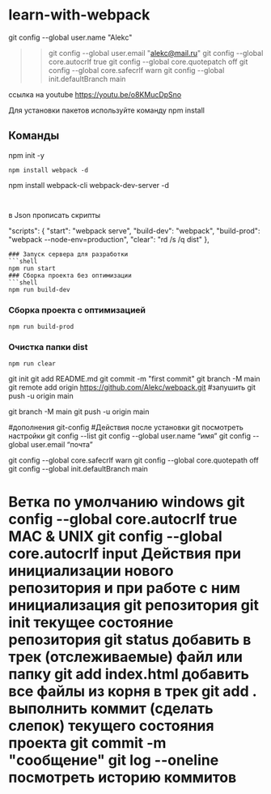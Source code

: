 # learn-with-webpack

 git config --global user.name "Alekc"
>> git config --global user.email "alekc@mail.ru"
>> git config --global core.autocrlf true
>> git config --global core.quotepatch off
>> git config --global core.safecrlf warn
>> git config --global init.defaultBranch main

ссылка на youtube
https://youtu.be/o8KMucDpSno

Для установки пакетов используйте команду npm install

## Команды
npm init -y
```
npm install webpack -d
```
npm install webpack-cli webpack-dev-server -d
```


```
в Json прописать скрипты

 "scripts": {
    "start": "webpack serve",
    "build-dev": "webpack",
    "build-prod": "webpack --node-env=production",
    "clear": "rd /s /q dist"
  },
```
### Запуск сервера для разработки
```shell
npm run start
### Сборка проекта без оптимизации
```shell
npm run build-dev
```

### Сборка проекта с оптимизацией
```shell
npm run build-prod
```

### Очистка папки dist
```shell
npm run clear
```
git init
 git add README.md
  git commit -m "first commit"
   git branch -M main
    git remote add origin https://github.com/Alekc/webpack.git
     #запушить
    git push -u origin main


 git branch -M main 
 git push -u origin main

#дополнения git-config
 #Действия после установки git посмотреть настройки 
git config --list 
git config --global user.name “имя” git config --global user.email “почта”

git config --global core.safecrlf warn 
git config --global core.quotepath off git config --global init.defaultBranch main 
# Ветка по умолчанию windows git config --global core.autocrlf true MAC & UNIX git config --global core.autocrlf input Действия при инициализации нового репозитория и при работе с ним инициализация git репозитория git init текущее состояние репозитория git status добавить в трек (отслеживаемые) файл или папку git add index.html добавить все файлы из корня в трек git add . выполнить коммит (сделать слепок) текущего состояния проекта git commit -m "сообщение" git log --oneline посмотреть историю коммитов
